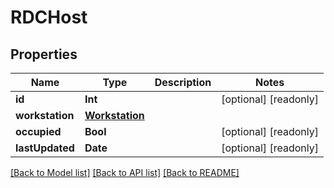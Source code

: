 # RDCHost

## Properties

Name | Type | Description | Notes
------------ | ------------- | ------------- | -------------
**id** | **Int** |  | [optional] [readonly] 
**workstation** | [**Workstation**](Workstation.md) |  | 
**occupied** | **Bool** |  | [optional] [readonly] 
**lastUpdated** | **Date** |  | [optional] [readonly] 

[[Back to Model list]](../#documentation-for-models) [[Back to API list]](../#documentation-for-api-endpoints) [[Back to README]](../)


